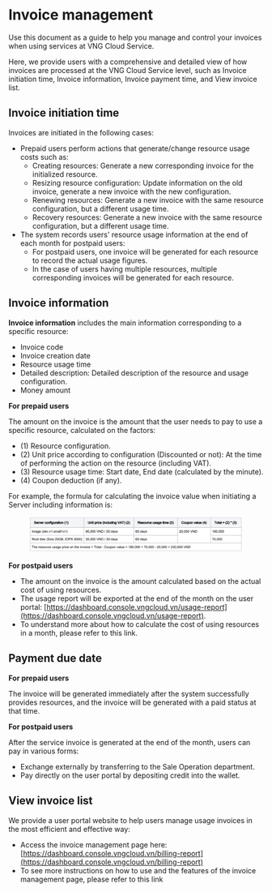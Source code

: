 # Invoice management

Use this document as a guide to help you manage and control your invoices when using services at VNG Cloud Service.&#x20;

Here, we provide users with a comprehensive and detailed view of how invoices are processed at the VNG Cloud Service level, such as Invoice initiation time, Invoice information, Invoice payment time, and View invoice list.

## Invoice initiation time

Invoices are initiated in the following cases:&#x20;

* Prepaid users perform actions that generate/change resource usage costs such as:&#x20;
  * Creating resources: Generate a new corresponding invoice for the initialized resource.
  * Resizing resource configuration: Update information on the old invoice, generate a new invoice with the new configuration.
  * Renewing resources: Generate a new invoice with the same resource configuration, but a different usage time.
  * Recovery resources: Generate a new invoice with the same resource configuration, but a different usage time.
* The system records users' resource usage information at the end of each month for postpaid users:
  * For postpaid users, one invoice will be generated for each resource to record the actual usage figures.
  * In the case of users having multiple resources, multiple corresponding invoices will be generated for each resource.

## Invoice information

**Invoice information** includes the main information corresponding to a specific resource:&#x20;

* Invoice code&#x20;
* Invoice creation date&#x20;
* Resource usage time&#x20;
* Detailed description: Detailed description of the resource and usage configuration.
* Money amount&#x20;

**For prepaid users**

The amount on the invoice is the amount that the user needs to pay to use a specific resource, calculated on the factors:&#x20;

* (1) Resource configuration.
* (2) Unit price according to configuration (Discounted or not): At the time of performing the action on the resource (including VAT).
* (3) Resource usage time: Start date, End date (calculated by the minute).
* (4) Coupon deduction (if any).

For example, the formula for calculating the invoice value when initiating a Server including information is:

<figure><img src="../../.gitbook/assets/image (2) (1) (1) (1) (1) (1) (1) (1) (1) (1) (1) (1) (1) (1).png" alt=""><figcaption></figcaption></figure>

**For postpaid users**&#x20;

* The amount on the invoice is the amount calculated based on the actual cost of using resources.
* The usage report will be exported at the end of the month on the user portal: [https://dashboard.console.vngcloud.vn/usage-report](https://dashboard.console.vngcloud.vn/usage-report).
* To understand more about how to calculate the cost of using resources in a month, please refer to this link.

## Payment due date&#x20;

**For prepaid users**

The invoice will be generated immediately after the system successfully provides resources, and the invoice will be generated with a paid status at that time.&#x20;

**For postpaid users**

After the service invoice is generated at the end of the month, users can pay in various forms:

* Exchange externally by transferring to the Sale Operation department.
* Pay directly on the user portal by depositing credit into the wallet.

## View invoice list&#x20;

We provide a user portal website to help users manage usage invoices in the most efficient and effective way:&#x20;

* Access the invoice management page here: [https://dashboard.console.vngcloud.vn/billing-report](https://dashboard.console.vngcloud.vn/billing-report)
* To see more instructions on how to use and the features of the invoice management page, please refer to this link
